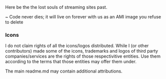 Here be the the lost souls of streaming sites past.

~ Code never dies; it will live on forever with us as an AMI image you refuse to delete



### Icons

I do not claim rights of all the icons/logos distributed. While I (or other contributors) made some of the icons, trademarks and logos of third party companies/services are the rights of those respectivitive entities. Use them according to the terms that those entities may offer them under.

The main readme.md may contain additional attributions.